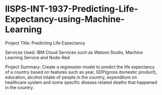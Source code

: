 # llSPS-INT-1937-Predicting-Life-Expectancy-using-Machine-Learning

Project Title: Predicting Life Expectancy

Services Used: IBM Cloud Services such as Watson Studio, Machine Learning Service and Node-Red

Project Summary: Create a regression model to predict the life expectancy of a country based on features such as year, 
GDP(gross domestic product), education, alcohol intake of people in the country, expenditure on healthcare system and some 
specific disease related deaths that happened in the country.


